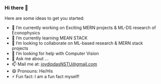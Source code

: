 ### Hi there 👋

Here are some ideas to get you started:

- 🔭 I’m currently working on Exciting MERN projects & ML-DS research of Econophysics
- 🌱 I’m currently learning MEAN STACK
- 👯 I’m looking to collaborate on ML-based research & MERN stack projects
- 🤔 I’m looking for help with Computer Vision
- 💬 Ask me about ...
- 📫 Mail me at: joydipdasNSTU@gmail.com
- 😄 Pronouns: He/His
- ⚡ Fun fact: I am a fun fact myself! 
